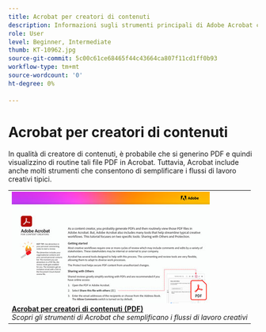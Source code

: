 ```yaml
---
title: Acrobat per creatori di contenuti
description: Informazioni sugli strumenti principali di Adobe Acrobat che semplificano i flussi di lavoro creativi
role: User
level: Beginner, Intermediate
thumb: KT-10962.jpg
source-git-commit: 5c00c61ce68465f44c43664ca807f11cd1ff0b93
workflow-type: tm+mt
source-wordcount: '0'
ht-degree: 0%

---
```


# Acrobat per creatori di contenuti

In qualità di creatore di contenuti, è probabile che si generino PDF e quindi visualizzino di routine tali file PDF in Acrobat. Tuttavia, Acrobat include anche molti strumenti che consentono di semplificare i flussi di lavoro creativi tipici.

<table style="table-layout:auto">
<tr>
 <td>
   <a href="assets/AcrobatforContentCreators.pdf" target="_blank">
      <img alt="Acrobat per creatori di contenuti" src="assets/AcrobatforContentCreators_400.jpg" />
   </a>
    <div>
   <a href="assets/AcrobatforContentCreators.pdf" target="_blank"><strong>Acrobat per creatori di contenuti (PDF)</strong></a>
    </div>
    <em>Scopri gli strumenti di Acrobat che semplificano i flussi di lavoro creativi</em>
    <br>
  </td>
</tr>
</table>